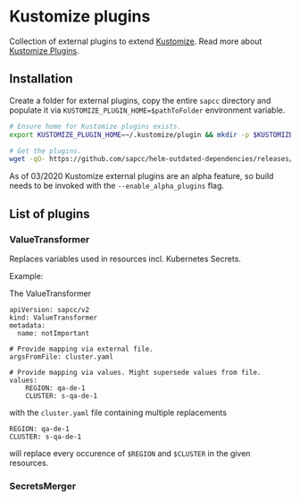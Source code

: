 # Kustomize plugins

Collection of external plugins to extend [Kustomize](https://kustomize.io). Read more about [Kustomize Plugins](https://github.com/kubernetes-sigs/kustomize/tree/master/docs/plugins).

## Installation

Create a folder for external plugins, copy the entire `sapcc` directory and populate it via `KUSTOMIZE_PLUGIN_HOME=$pathToFolder` environment variable.  

```bash
# Ensure home for Kustomize plugins exists.
export KUSTOMIZE_PLUGIN_HOME=~/.kustomize/plugin && mkdir -p $KUSTOMIZE_PLUGIN_HOME

# Get the plugins.
wget -qO- https://github.com/sapcc/helm-outdated-dependencies/releases/download/$VERSION/kustomize-plugins_$VERSION_$OSTYPE_amd64.tar.gz | tar xvz - -C $KUSTOMIZE_PLUGIN_HOME
```

As of 03/2020 Kustomize external plugins are an alpha feature, so build needs to be invoked with the `--enable_alpha_plugins` flag.

## List of plugins

### ValueTransformer

Replaces variables used in resources incl. Kubernetes Secrets.  

Example:

The ValueTransformer 
```
apiVersion: sapcc/v2
kind: ValueTransformer
metadata:
  name: notImportant

# Provide mapping via external file.
argsFromFile: cluster.yaml

# Provide mapping via values. Might supersede values from file.
values:
    REGION: qa-de-1
    CLUSTER: s-qa-de-1
```
with the `cluster.yaml` file containing multiple replacements
```
REGION: qa-de-1
CLUSTER: s-qa-de-1
```

will replace every occurence of `$REGION` and `$CLUSTER` in the given resources.

### SecretsMerger

